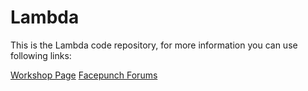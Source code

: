 # Lambda

This is the Lambda code repository, for more information you can use following links:

[Workshop Page](http://steamcommunity.com/sharedfiles/filedetails/?id=780244493)
[Facepunch Forums](https://facepunch.com/showthread.php?t=1537742)